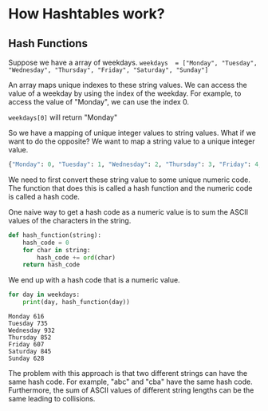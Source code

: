 # How Hashtables work?


## Hash Functions

Suppose we have a array of weekdays. 
```weekdays  = ["Monday", "Tuesday", "Wednesday", "Thursday", "Friday", "Saturday", "Sunday"]```

An array maps unique indexes to these string values. We can access the value of a weekday by using the index of the weekday. For example, to access the value of "Monday", we can use the index 0. 

```weekdays[0]``` will return "Monday"

So we have a mapping of unique integer values to string values. What if we want to do the opposite? We want to map a string value to a unique integer value. 

```python
{"Monday": 0, "Tuesday": 1, "Wednesday": 2, "Thursday": 3, "Friday": 4, "Saturday": 5, "Sunday": 6}
```
We need to first convert these string value to some unique numeric code. The function that does this is called a hash function and the numeric code is called a hash code. 

One naive way to get a hash code as a numeric value is to sum the ASCII values of the characters in the string. 

```python
def hash_function(string):
    hash_code = 0
    for char in string:
        hash_code += ord(char)
    return hash_code
```
We end up with a hash code that is a numeric value. 

```python
for day in weekdays:
    print(day, hash_function(day))

```

```
Monday 616
Tuesday 735
Wednesday 932
Thursday 852
Friday 607
Saturday 845
Sunday 628
```

The problem with this approach is that two different strings can have the same hash code. For example, "abc" and "cba" have the same hash code. Furthermore, the sum of ASCII values of different string lengths can be the same leading to collisions.

```python
